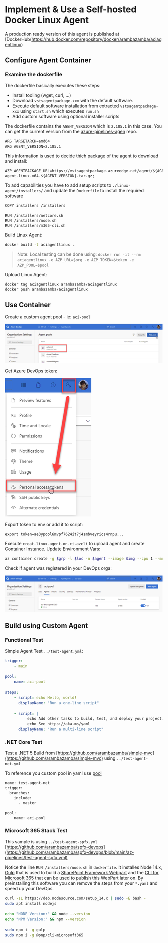 # Implement & Use a Self-hosted Docker Linux Agent

A production ready version of this agent is published at [DockerHub(https://hub.docker.com/repository/docker/arambazamba/aciagentlinux)

## Configure Agent Container

### Examine the dockerfile

The dockerfile basically executes these steps:

- Install tooling (wget, curl, ...)
- Download `vstsagentpackage-xxx` with the default software. 
- Execute default software installation from extracted `vstsagentpackage-xxx` using `start.sh` which executes `run.sh`
- Add custom software using optional installer scripts

The dockerfile contains the `AGENT_VERSION` which is `2.185.1` in this case. You can get the current version from the [azure-pipelines-agen](https://github.com/Microsoft/azure-pipelines-agent/releases) repo. 

```bash
ARG TARGETARCH=amd64
ARG AGENT_VERSION=2.185.1
```

This information is used to decide thich package of the agent to download and install:

```
AZP_AGENTPACKAGE_URL=https://vstsagentpackage.azureedge.net/agent/${AGENT_VERSION}/vsts-agent-linux-x64-${AGENT_VERSION}.tar.gz;
```

To add capabilities you have to add setup scripts to `./linux-agent/installers/` and update the `Dockerfile` to install the required software

```docker
COPY installers /installers

RUN /installers/netcore.sh
RUN /installers/node.sh
RUN /installers/m365-cli.sh
```

Build Linux Agent:

```bash
docker build -t aciagentlinux .
```

>Note: Local testing can be done using: `docker run -it --rm aciagentlinux -e AZP_URL=$org -e AZP_TOKEN=$token -e AZP_POOL=$pool`

Upload Linux Agent:

```
docker tag aciagentlinux arambazamba/aciagentlinux
docker push arambazamba/aciagentlinux
```
## Use Container

Create a custom agent pool - ie: `aci-pool`

![aci-pool](_images/aci-pool.png)

Get Azure DevOps token:

![devops-token](_images/devops-token.png)

Export token to env or add it to script:

```
export token=ae3ypool6mvpf7624it7j4smbveyrics4rnpu...
```

Execute `creat-linux-agent-on-ci.azcli` to upload agent and create Container Instance. Update Environment Vars:

```bash
az container create -g $grp -l $loc -n $agent --image $img --cpu 1 --memory 1 --dns-name-label $agent --port 80 --environment-variables 'AZP_URL'=$org 'AZP_TOKEN'=$token 'AZP_AGENT_NAME'=$agent 'AZP_POOL'=$pool
```

Check if agent was registered in your DevOps orga:

![agent-up](_images/agent-up.png)

## Build using Custom Agent

### Functional Test

Simple Agent Test `../test-agent.yml`:

```yaml
trigger:
    - main

pool:
    name: aci-pool

steps:
    - script: echo Hello, world!
      displayName: "Run a one-line script"

    - script: |
          echo Add other tasks to build, test, and deploy your project.
          echo See https://aka.ms/yaml
      displayName: "Run a multi-line script"
```

### .NET Core Test

Test a .NET 5 Build from [https://github.com/arambazamba/simple-mvc](https://github.com/arambazamba/simple-mvc) using `../test-agent-net.yml`

To reference you custom pool in yaml use [pool](https://docs.microsoft.com/en-us/azure/devops/pipelines/agents/pools-queues?view=azure-devops&tabs=yaml%2Cbrowser#choosing-a-pool-and-agent-in-your-pipeline)

```
name: test-agent-net
trigger:
  branches:
    include:
      - master

pool:
    name: aci-pool
```

### Microsoft 365 Stack Test

This sample is using `../test-agent-spfx.yml` [https://github.com/arambazamba/spfx-devops](https://github.com/arambazamba/spfx-devops/blob/main/az-pipelines/test-agent-spfx.yml)

Notice the line `RUN /installers/node.sh` in `dockerfile`. It installes Node 14.x, [Gulp](https://gulpjs.com/) that is used to build a [SharePoint Framework Webpart](https://docs.microsoft.com/en-us/sharepoint/dev/spfx/sharepoint-framework-overview) and the [CLI for Microsoft 365](https://pnp.github.io/cli-microsoft365/) that can be used to publish this WebPart later on. By preinstalling this software you can remove the steps from your `*.yaml` and speed up your DevOps.

```bash
curl -sL https://deb.nodesource.com/setup_14.x | sudo -E bash -
sudo apt install nodejs

echo "NODE Version:" && node --version
echo "NPM Version:" && npm --version

sudo npm i -g gulp
sudo npm i -g @pnp/cli-microsoft365
```
